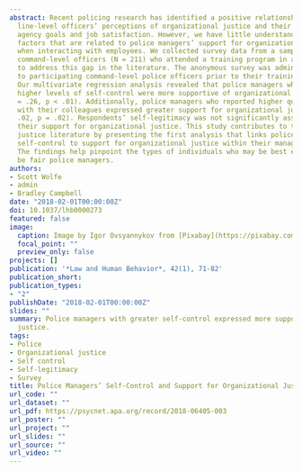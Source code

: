```yaml
---
abstract: Recent policing research has identified a positive relationship between
  line-level officers’ perceptions of organizational justice and their adherence to
  agency goals and job satisfaction. However, we have little understanding of the
  factors that are related to police managers’ support for organizational justice
  when interacting with employees. We collected survey data from a sample of U.S.
  command-level officers (N = 211) who attended a training program in a southern state
  to address this gap in the literature. The anonymous survey was administered in-person
  to participating command-level police officers prior to their training program.
  Our multivariate regression analysis revealed that police managers who reported
  higher levels of self-control were more supportive of organizational justice (b
  = .26, p < .01). Additionally, police managers who reported higher quality relationships
  with their colleagues expressed greater support for organizational justice (b =
  .02, p = .02). Respondents’ self-legitimacy was not significantly associated with
  their support for organizational justice. This study contributes to the organizational
  justice literature by presenting the first analysis that links police commanders’
  self-control to support for organizational justice within their management practices.
  The findings help pinpoint the types of individuals who may be best equipped to
  be fair police managers.
authors:
- Scott Wolfe
- admin
- Bradley Campbell
date: "2018-02-01T00:00:00Z"
doi: 10.1037/lhb0000273
featured: false
image:
  caption: Image by Igor Ovsyannykov from [Pixabay](https://pixabay.com/photos/adult-authority-armed-battle-cop-2893847/)
  focal_point: ""
  preview_only: false
projects: []
publication: '*Law and Human Behavior*, 42(1), 71-82'
publication_short: 
publication_types:
- "2"
publishDate: "2018-02-01T00:00:00Z"
slides: ""
summary: Police managers with greater self-control expressed more support for organizational
  justice.
tags:
- Police
- Organizational justice
- Self control
- Self-legitimacy
- Survey
title: Police Managers’ Self-Control and Support for Organizational Justice
url_code: ""
url_dataset: ""
url_pdf: https://psycnet.apa.org/record/2018-06405-003
url_poster: ""
url_project: ""
url_slides: ""
url_source: ""
url_video: ""
---
```



